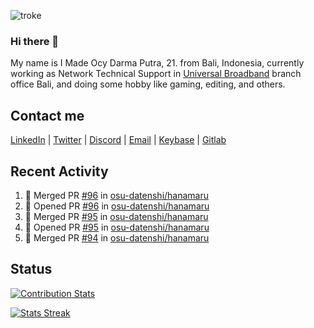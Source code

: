 ![troke](https://cardivo.vercel.app/api?name=I%20Made%20Ocy%20Darma%20Putra&description=Just%20pull-stack%20developer&image=https://avatars.githubusercontent.com/u/10250068?v=4&backgroundColor=%23DE834D)

### Hi there 👋

My name is I Made Ocy Darma Putra, 21. from Bali, Indonesia, currently working as Network Technical Support in [Universal Broadband](https://universal.net.id) branch office Bali, and doing some hobby like gaming, editing, and others.

## Contact me

[LinkedIn](https://linkedin.com/in/troke) | [Twitter](https://twitter.com/darma_ochi) | [Discord](https://link.troke.id/discord) | <a href="mailto:ochi@troke.id">Email</a> | [Keybase](https://keybase.io/troke) | [Gitlab](https://gitlab.com/troke12)

## Recent Activity

<!--START_SECTION:activity-->
1. 🎉 Merged PR [#96](https://github.com/osu-datenshi/hanamaru/pull/96) in [osu-datenshi/hanamaru](https://github.com/osu-datenshi/hanamaru)
2. 💪 Opened PR [#96](https://github.com/osu-datenshi/hanamaru/pull/96) in [osu-datenshi/hanamaru](https://github.com/osu-datenshi/hanamaru)
3. 🎉 Merged PR [#95](https://github.com/osu-datenshi/hanamaru/pull/95) in [osu-datenshi/hanamaru](https://github.com/osu-datenshi/hanamaru)
4. 💪 Opened PR [#95](https://github.com/osu-datenshi/hanamaru/pull/95) in [osu-datenshi/hanamaru](https://github.com/osu-datenshi/hanamaru)
5. 🎉 Merged PR [#94](https://github.com/osu-datenshi/hanamaru/pull/94) in [osu-datenshi/hanamaru](https://github.com/osu-datenshi/hanamaru)
<!--END_SECTION:activity-->

## Status

[![Contribution Stats](https://github-contribution-stats.vercel.app/api/?username=troke12)](https://github.com/LordDashMe/github-contribution-stats/)

[![Stats Streak](https://github-readme-streak-stats.herokuapp.com/?user=troke12)](https://github.com/troke12/)
